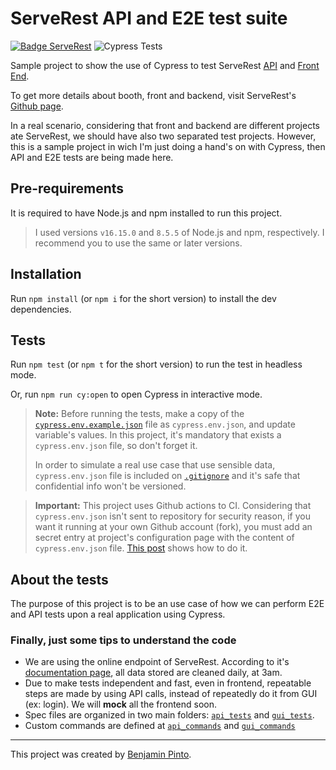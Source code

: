 # ServeRest API and E2E test suite

[![Badge ServeRest](https://img.shields.io/badge/API-ServeRest-green)](https://github.com/ServeRest/ServeRest/) ![Cypress Tests](https://github.com/benjaminpinto/ServerRestTest/actions/workflows/main.yml/badge.svg)

Sample project to show the use of Cypress to test ServeRest [API](https://serverest.dev/) and [Front End](https://front.serverest.dev/).

To get more details about booth, front and backend, visit ServeRest's [Github page](https://github.com/ServeRest).

In a real scenario, considering that front and backend are different projects ate ServeRest, we should have also two separated test projects. However, this is a sample project in wich I'm just doing a hand's on with Cypress, then API and E2E tests are being made here.

## Pre-requirements

It is required to have Node.js and npm installed to run this project.

> I used versions `v16.15.0` and `8.5.5` of Node.js and npm, respectively. I recommend you to use the same or later versions.

## Installation

Run `npm install` (or `npm i` for the short version) to install the dev dependencies.

## Tests

Run `npm test` (or `npm t` for the short version) to run the test in headless mode.

Or, run `npm run cy:open` to open Cypress in interactive mode.

> **Note:** Before running the tests, make a copy of the [`cypress.env.example.json`](./cypress.env.example.json) file as `cypress.env.json`, and update variable's values. In this project, it's mandatory that exists a `cypress.env.json` file, so don't forget it.
>
> In order to simulate a real use case that use sensible data, `cypress.env.json` file is included on [`.gitignore`](./.gitignore) and it's safe that confidential info won't be versioned.

> **Important:** This project uses Github actions to CI. Considering that `cypress.env.json` isn't sent to repository for security reason, if you want it running at your own Github account (fork), you must add an secret entry at project's configuration page with the content of `cypress.env.json` file. [This post](https://glebbahmutov.com/blog/secrets-to-env/) shows how to do it.

## About the tests

The purpose of this project is to be an use case of how we can perform E2E and API tests upon a real application using Cypress.

### Finally, just some tips to understand the code

- We are using the online endpoint of ServeRest. According to it's [documentation page](https://github.com/ServeRest/ServeRest#online), all data stored are cleaned daily, at 3am.
- Due to make tests independent and fast, even in frontend, repeatable steps are made by using API calls, instead of repeatedly do it from GUI (ex: login). We will **mock** all the frontend soon.
- Spec files are organized in two main folders: [`api_tests`](cypress/integration/api_tests/) and [`gui_tests`](cypress/integration/gui_tests/).
- Custom commands are defined at [`api_commands`](cypress/support/api_commands.js) and [`gui_commands`](cypress/support/gui_commands.js)

---

This project was created by [Benjamin Pinto](https://www.linkedin.com/in/benjamin-pinto/).
